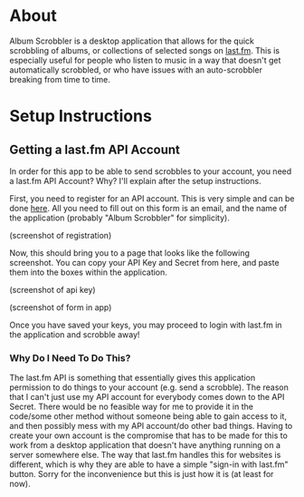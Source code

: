 # About

Album Scrobbler is a desktop application that allows for the
quick scrobbling of albums, or collections of selected songs
on [last.fm](last.fm). This is especially useful for people
who listen to music in a way that doesn't get automatically 
scrobbled, or who have issues with an auto-scrobbler breaking
from time to time.

# Setup Instructions

## Getting a last.fm API Account
In order for this app to be able to send scrobbles to your account,
you need a last.fm API Account? Why? I'll explain after the setup
instructions.

First, you need to register for an API account. This is very simple
and can be done [here](https://www.last.fm/api/account/create). All
you need to fill out on this form is an email, and the name of the
application (probably "Album Scrobbler" for simplicity).

(screenshot of registration)

Now, this should bring you to a page that looks like the following
screenshot. You can copy your API Key and Secret from here, and
paste them into the boxes within the application.

(screenshot of api key)

(screenshot of form in app)

Once you have saved your keys, you may proceed to login with last.fm
in the application and scrobble away!

### Why Do I Need To Do This?
The last.fm API is something that essentially gives this application
permission to do things to your account (e.g. send a scrobble). The
reason that I can't just use my API account for everybody comes down
to the API Secret. There would be no feasible way for me to provide
it in the code/some other method without someone being able to gain
access to it, and then possibly mess with my API account/do other bad
things. Having to create your own account is the compromise that has
to be made for this to work from a desktop application that doesn't
have anything running on a server somewhere else. The way that last.fm
handles this for websites is different, which is why they are able to
have a simple "sign-in with last.fm" button. Sorry for the
inconvenience but this is just how it is (at least for now).